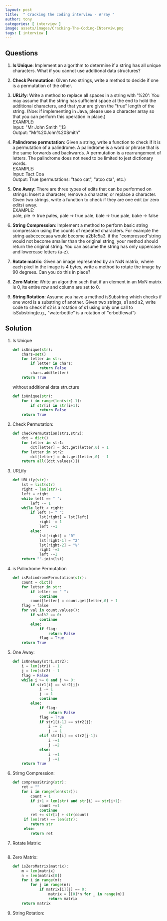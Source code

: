 ```yaml
---
layout: post
title:  " Cracking the coding interview - Array "
author: tony
categories: [ interview ]
image: assets/images/Cracking-The-Coding-INterviw.png
tags: [ interview ]
---
```


## Questions
1. **Is Unique**: Implement an algorithm to determine if a string has all unique characters. What if you cannot use additional data structures?

2. **Check Permutation**: Given two strings, write a method to decide if one is a permutation of the other.

3. **URLify**: Write a method to replace all spaces in a string with '%20': You may assume that the string has sufficient space at the end to hold the additional characters, and that your are given the "true" length of the string. (Noe: if implementing in Java, please use a character array so that you can perform this operation in place.)  
    EXAMPLE:  
    Input:  "Mr John Smith  ",13    
    Output: "Mr%20John%20Smith"   
4. **Palindrome permutation**: Given a string, write a function to check if it is a permutation of a palindrome. A palindrome is a word or phrase that is the same forwards and backwards. A permutation is a rearrangement of letters. The palindrome does not need to be limited to jest dictionary words.  
    EXAMPLE:  
    Input:  Tact Coa  
    Output: True (permutations: "taco cat", "atco cta", etc.)  
5. **One Away**: There are three types of edits that can be performed on strings: Insert a character, remove a character, or replace a character. Given two strings, write a function to check if they are one edit (or zero edits) away.  
    EXAMPLE:  
    pale,   ple     -> true
    pales,  pale    -> true
    pale,   bale    -> true
    pale,   bake    -> false
6. **String Compression**: Implement a method to perform basic string compression using the counts of repeated characters. For example the string aabcccccaaa would become a2b1c5a3. if the "compressed"string would not become smaller than the original string, your method should return the original string. You can assume the string has only uppercase and lowercase letters (a-z).  
7. **Rotate matrix**: Given an image represented by an NxN matrix, where each pixel in the image is 4 bytes, write a method to rotate the image by 90 degrees. Can you do this in place?  
8. **Zero Matrix**: Write an algorithm such that if an element in an MxN matrix is 0, its entire row and column are set to 0.
9. **String Rotation**: Assume you have a method isSubstring which checks if one word is a substring of another. Given two strings, s1 and s2, write code to check if s2 is a rotation of s1 using only one call to isSubstring(e.g., "waterbottle" is a rotation of "erbottlewat")

## Solution
1. Is Unique
    ```python
    def isUnique(str):
        chars=set()
        for letter in str:
            if letter in chars:
                return False
            chars.add(letter)
        return True
    ```
    without additional data structure
    ```python
    def isUnique(str):
        for i in range(len(str)-1):
            if str[i] in str[i+1]:
                return False
        return True
    ```
2. Check Permutation:
    ```python
    def checkPermutation(str1,str2):
        dct = dict()
        for letter in str1:
            dct[letter] = dct.get(letter,0) + 1
        for letter in str2:
            dct[letter] = dct.get(letter,0) - 1
        return all([dct.values()])
    ```
3. URLify
    ```python
    def URLify(str):
        lst = list(str)
        right = len(str)-1
        left = right
        while left == " ":
            left -= 1
        while left < right:
            if left != " ":
                lst[right] = lst[left]
                right -= 1
                left -=1
            else:
                lst[right] = "0"
                lst[right-1] = "2"
                lst[right-2] = "%"
                right -=3
                left -=1
        return "".join(lst)
    ```
4. is Palindrome Permutation
    ```python
    def isPalindromePermutation(str):
        count = dict()
        for letter in str:
            if letter == " ":
                continue
            count[letter] = count.get(letter,0) + 1
        flag = false
        for val in count.values():
            if val%2 == 0:
                continue
            else:
                if flag:
                    return False
                flag = True
        return True
    ```
5. One Away:
    ```python
    def isOneAway(str1,str2):
        i = len(str1) - 1
        j = len(str2) - 1
        flag = False
        while i >= 0 and j >= 0:
            if str1[i] == str2[j]:
                i -= 1
                j -= 1
                continue
            else:
                if flag:
                    return False
                flag = True
                if str1[i-1] == str2[j]:
                    i -= 2
                    j -= 1
                elif str1[i] == str2[j-1]:
                    i -=1
                    j -=2
                else:
                    i -=1
                    j -=1
        return True
    ```
6. Stirng Compression:
    ```python
    def compressString(str):
        ret = ""
        for i in range(len(str)):
            count = 1
            if i+1 < len(str) and str[i] == str[i+1]:
                count +=1
                continue
            ret += str[i] + str(count)
         if len(ret) == len(str):
            return str
         else:
            return ret
    ```
7. Rotate Matrix:
    ```python
    
    ```
8. Zero Matrix:
    ```python
    def isZeroMatrix(matrix):
        m = len(matrix)
        n = len(matrix[0])
        for i in range(m):
            for j in range(n):
                if matrix[i][j] == 0:
                    matrix = [[0]*n for _ in range(m)]
                    return matrix
        return matrix
    ```
9. String Rotation:
    ```python
    
    ```
